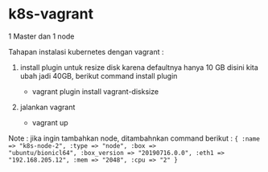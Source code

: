# k8s-vagrant

1 Master dan 1 node




Tahapan instalasi kubernetes dengan vagrant :

1. install plugin untuk resize disk karena defaultnya hanya 10 GB disini kita ubah jadi 40GB, berikut command install plugin
   - vagrant plugin install vagrant-disksize
   
2. jalankan vagrant
   - vagrant up   



Note : jika ingin tambahkan node, ditambahnkan command berikut :
<code>{ 
   :name => "k8s-node-2", 
   :type => "node", 
   :box => "ubuntu/bionicl64", 
   :box_version => "20190716.0.0", 
   :eth1 => "192.168.205.12", 
   :mem => "2048", 
   :cpu => "2" 
   } 
</code>
